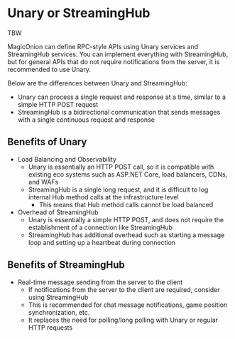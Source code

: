 # Unary or StreamingHub
TBW

MagicOnion can define RPC-style APIs using Unary services and StreamingHub services. You can implement everything with StreamingHub, but for general APIs that do not require notifications from the server, it is recommended to use Unary.

Below are the differences between Unary and StreamingHub:

- Unary can process a single request and response at a time, similar to a simple HTTP POST request
- StreamingHub is a bidirectional communication that sends messages with a single continuous request and response

## Benefits of Unary

- Load Balancing and Observability
    - Unary is essentially an HTTP POST call, so it is compatible with existing eco systems such as ASP.NET Core, load balancers, CDNs, and WAFs
    - StreamingHub is a single long request, and it is difficult to log internal Hub method calls at the infrastructure level
        - This means that Hub method calls cannot be load balanced
- Overhead of StreamingHub
    - Unary is essentially a simple HTTP POST, and does not require the establishment of a connection like StreamingHub
    - StreamingHub has additional overhead such as starting a message loop and setting up a heartbeat during connection

## Benefits of StreamingHub

- Real-time message sending from the server to the client
    - If notifications from the server to the client are required, consider using StreamingHub
    - This is recommended for chat message notifications, game position synchronization, etc.
    - It replaces the need for polling/long polling with Unary or regular HTTP requests
